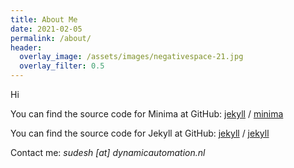 ```yaml
---
title: About Me
date: 2021-02-05
permalink: /about/
header:
  overlay_image: /assets/images/negativespace-21.jpg
  overlay_filter: 0.5
---
```


Hi

You can find the source code for Minima at GitHub:
[jekyll][jekyll-organization] /
[minima](https://github.com/jekyll/minima)

You can find the source code for Jekyll at GitHub:
[jekyll][jekyll-organization] /
[jekyll](https://github.com/jekyll/jekyll)


[jekyll-organization]: https://github.com/jekyll

Contact me: _sudesh [at] dynamicautomation.nl_
